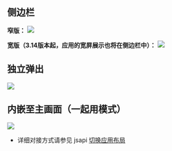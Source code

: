 ## 侧边栏
**窄版：**
![](https://qcloudimg.tencent-cloud.cn/raw/1c8da79f7525a9052c11344d4cf7af8b.png)

**宽版（3.14版本起，应用的宽屏展示也将在侧边栏中）：**
![](https://qcloudimg.tencent-cloud.cn/raw/6ee3e4f414c2a1b4426aa1bc6327e0d9.png)

## 独立弹出
![](https://qcloudimg.tencent-cloud.cn/raw/4f4ae1245012ad7a6bffc89d5dd4f284.png)

## 内嵌至主画面（一起用模式）
![](https://qcloudimg.tencent-cloud.cn/raw/536d9e65741e7395123d6d85bdea3caf.png)

- 详细对接方式请参见 jsapi [切换应用布局](https://cloud.tencent.com/document/product/1095/83923)
